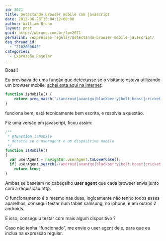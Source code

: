 ```yaml
---
id: 2071
title: Detectando browser mobile com javascript
date: 2012-06-28T15:04:12+00:00
author: William Bruno
layout: post
guid: http://wbruno.com.br/?p=2071
permalink: /expressao-regular/detectando-browser-mobile-javascript/
dsq_thread_id:
  - "2102060645"
categories:
  - Expressão Regular
---
```

Boas!!

Eu previsava de uma função que detectasse se o visitante estava utilizando um browser mobile, <a href="http://www.justindocanto.com/scripts/detect-a-user-on-a-mobile-browser-or-device" rel="external nofollow">achei esta aqui na internet</a>:

``` php
function isMobile() {
    return preg_match("/(android|avantgo|blackberry|bolt|boost|cricket|docomo|fone|hiptop|mini|mobi|palm|phone|pie|tablet|up\.browser|up\.link|webos|wos)/i", $_SERVER['HTTP_USER_AGENT']);
}
```

funciona bem, está tecnicamente bem escrita, e resolvia a questão.

Fiz uma versão em javascript, ficou assim:

``` js
/**
 * @function isMobile
 * detecta se o useragent e um dispositivo mobile
 */
function isMobile()
{
  var userAgent = navigator.userAgent.toLowerCase();
  if( userAgent.search(/(android|avantgo|blackberry|bolt|boost|cricket|docomo|fone|hiptop|mini|mobi|palm|phone|pie|tablet|up\.browser|up\.link|webos|wos)/i)!= -1 )
    return true;
}
```

Ambas se baseiam no cabeçalho **user agent** que cada browser envia junto com a requisição http.

O funcionamento é o mesmo nas duas, logicamente não tenho todos esses aparelhos, consegui testar num tablet samsung, no iphone, e em outros 2 androids.

É isso, conseguiu testar com mais algum dispositivo ?

Caso não tenha &#8220;funcionado&#8221;, me envie o user agent dele, para que eu inclua na expressão regular.
